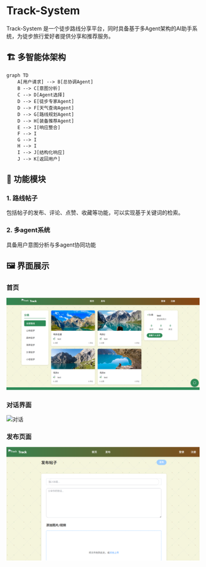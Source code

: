 # Track-System

Track-System 是一个徒步路线分享平台，同时具备基于多Agent架构的AI助手系统，为徒步旅行爱好者提供分享和推荐服务。

## 🏗️ 多智能体架构

```mermaid
graph TD
    A[用户请求] --> B[总协调Agent]
    B --> C[意图分析]
    C --> D[Agent选择]
    D --> E[徒步专家Agent]
    D --> F[天气查询Agent]
    D --> G[路线规划Agent]
    D --> H[装备推荐Agent]
    E --> I[响应整合]
    F --> I
    G --> I
    H --> I
    I --> J[结构化响应]
    J --> K[返回用户]
```

## 🚀 功能模块

### 1. 路线帖子
包括帖子的发布、评论、点赞、收藏等功能，可以实现基于关键词的检索。

### 2. 多agent系统
具备用户意图分析与多agent协同功能

## 🖼️ 界面展示

### 首页
![首页](source/首页.png)

### 对话界面
![对话](source/对话.gif)

### 发布页面
![发布](source/发布.png)
